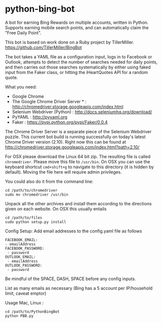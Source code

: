 python-bing-bot
===============

A bot for earning Bing Rewards on multiple accounts, written in Python.
Supports earning mobile search points, and can automatically claim the 
"Free Daily Point".

This bot is based on work done on a Ruby project by TillerMiller.
https://github.com/TillerMiller/BingBot

The bot takes a YAML file as a configuration input, logs in to Facebook or Outlook, 
attempts to detect the number of searches needed for daily points, and then carries
out those searches systematically by either using faked input from the Faker class,
or hitting the iHeartQuotes API for a random quote.

What you need:

- Google Chrome
- The Google Chrome Driver Server * : http://chromedriver.storage.googleapis.com/index.html
- Selenium Webdriver (Python) : http://docs.seleniumhq.org/download/
- PyYAML : http://pyyaml.org
- Faker : https://pypi.python.org/pypi/Faker/0.0.4

The Chrome Driver Server is a separate piece of the Selenium Webdriver puzzle. This current
bot build is running successfully on today's latest Chrome Driver version (2.10). Right now
this can be found at http://chromedriver.storage.googleapis.com/index.html?path=2.10/

For OSX please download the Linux 64 bit zip. The resulting file is called `chromedriver`. Please
move this file to `/usr/bin`. On OSX you can use the keyboard shortcut `cmd+shift+g` to navigate
to this directory (it is hidden by default). Moving the file here will require admin privileges.

You could also do it from the command line:

    cd /path/to/chromedriver
    sudo mv chromedriver /usr/bin
    

Unpack all the other archives and install them according to the directions given on each website.
On OSX this usually entails

    cd /path/to/files
    sudo python setup.py install

Config Setup:
Add email addresses to the config.yaml file as follows

    FACEBOOK_EMAIL:
    - emailAddress
    FACEBOOK_PASSWORD:
     - password
    OUTLOOK_EMAIL:
     - emailAddress
    OUTLOOK_PASSWORD:
     - password

Be mindful of the SPACE, DASH, SPACE before any config inputs.

List as many emails as necessary (Bing has a 5 account per IP/household limit, caveat emptor)


Usage
Mac, Linux : 

    cd /path/to/PythonBingBot
    python PBB.py
